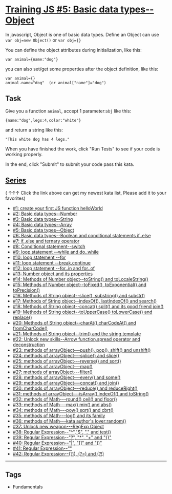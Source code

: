 # [Training JS #5: Basic data types--Object](https://www.codewars.com/kata/571f1eb77e8954a812000837)

In javascript, Object is one of basic data types. Define an Object can use `var obj=new Object()` or `var obj={}`

You can define the object attributes during initialization, like this:

```
var animal={name:"dog"}
```

you can also set/get some properties after the object definition, like this:

```
var animal={}
animal.name="dog"  (or animal["name"]="dog")
```

## Task

Give you a function `animal`, accept 1 parameter:`obj` like this:

```
{name:"dog",legs:4,color:"white"}
```

and return a string like this:

```
"This white dog has 4 legs."
```

When you have finished the work, click "Run Tests" to see if your code is working properly.

In the end, click "Submit" to submit your code pass this kata.

## [Series](http://github.com/myjinxin2015/Katas-list-of-Training-JS-series)

( ↑↑↑ Click the link above can get my newest kata list, Please add it to your favorites)

- [#1: create your first JS function helloWorld](http://www.codewars.com/kata/571ec274b1c8d4a61c0000c8)
- [#2: Basic data types--Number](http://www.codewars.com/kata/571edd157e8954bab500032d)
- [#3: Basic data types--String](http://www.codewars.com/kata/571edea4b625edcb51000d8e)
- [#4: Basic data types--Array](http://www.codewars.com/kata/571effabb625ed9b0600107a)
- [#5: Basic data types--Object](http://www.codewars.com/kata/571f1eb77e8954a812000837)
- [#6: Basic data types--Boolean and conditional statements if..else](http://www.codewars.com/kata/571f832f07363d295d001ba8)
- [#7: if..else and ternary operator](http://www.codewars.com/kata/57202aefe8d6c514300001fd)
- [#8: Conditional statement--switch](http://www.codewars.com/kata/572059afc2f4612825000d8a)
- [#9: loop statement --while and do..while](http://www.codewars.com/kata/57216d4bcdd71175d6000560)
- [#10: loop statement --for](http://www.codewars.com/kata/5721a78c283129e416000999)
- [#11: loop statement --break,continue](http://www.codewars.com/kata/5721c189cdd71194c1000b9b)
- [#12: loop statement --for..in and for..of](http://www.codewars.com/kata/5722b3f0bd5583cf44001000)
- [#13: Number object and its properties](http://www.codewars.com/kata/5722fd3ab7162a3a4500031f)
- [#14: Methods of Number object--toString() and toLocaleString()](http://www.codewars.com/kata/57238ceaef9008adc7000603)
- [#15: Methods of Number object--toFixed(), toExponential() and toPrecision()](http://www.codewars.com/kata/57256064856584bc47000611)
- [#16: Methods of String object--slice(), substring() and substr()](http://www.codewars.com/kata/57274562c8dcebe77e001012)
- [#17: Methods of String object--indexOf(), lastIndexOf() and search()](http://www.codewars.com/kata/57277a31e5e51450a4000010)
- [#18: Methods of String object--concat() split() and its good friend join()](http://www.codewars.com/kata/57280481e8118511f7000ffa)
- [#19: Methods of String object--toUpperCase() toLowerCase() and replace()](http://www.codewars.com/kata/5728203b7fc662a4c4000ef3)
- [#20: Methods of String object--charAt() charCodeAt() and fromCharCode()](http://www.codewars.com/kata/57284d23e81185ae6200162a)
- [#21: Methods of String object--trim() and the string template](http://www.codewars.com/kata/5729b103dd8bac11a900119e)
- [#22: Unlock new skills--Arrow function,spread operator and deconstruction](http://www.codewars.com/kata/572ab0cfa3af384df7000ff8)
- [#23: methods of arrayObject---push(), pop(), shift() and unshift()](http://www.codewars.com/kata/572af273a3af3836660014a1)
- [#24: methods of arrayObject---splice() and slice()](http://www.codewars.com/kata/572cb264362806af46000793)
- [#25: methods of arrayObject---reverse() and sort()](http://www.codewars.com/kata/572df796914b5ba27c000c90)
- [#26: methods of arrayObject---map()](http://www.codewars.com/kata/572fdeb4380bb703fc00002c)
- [#27: methods of arrayObject---filter()](http://www.codewars.com/kata/573023c81add650b84000429)
- [#28: methods of arrayObject---every() and some()](http://www.codewars.com/kata/57308546bd9f0987c2000d07)
- [#29: methods of arrayObject---concat() and join()](http://www.codewars.com/kata/5731861d05d14d6f50000626)
- [#30: methods of arrayObject---reduce() and reduceRight()](http://www.codewars.com/kata/573156709a231dcec9000ee8)
- [#31: methods of arrayObject---isArray() indexOf() and toString()](http://www.codewars.com/kata/5732b0351eb838d03300101d)
- [#32: methods of Math---round() ceil() and floor()](http://www.codewars.com/kata/5732d3c9791aafb0e4001236)
- [#33: methods of Math---max() min() and abs()](http://www.codewars.com/kata/5733d6c2d780e20173000baa)
- [#34: methods of Math---pow() sqrt() and cbrt()](http://www.codewars.com/kata/5733f948d780e27df6000e33)
- [#35: methods of Math---log() and its family](http://www.codewars.com/kata/57353de879ccaeb9f8000564)
- [#36: methods of Math---kata author's lover:random()](http://www.codewars.com/kata/5735956413c2054a680009ec)
- [#37: Unlock new weapon---RegExp Object](http://www.codewars.com/kata/5735e39313c205fe39001173)
- [#38: Regular Expression--"^","\$", "." and test()](http://www.codewars.com/kata/573975d3ac3eec695b0013e0)
- [#39: Regular Expression--"?", "\*", "+" and "{}"](http://www.codewars.com/kata/573bca07dffc1aa693000139)
- [#40: Regular Expression--"|", "[]" and "()"](http://www.codewars.com/kata/573d11c48b97c0ad970002d4)
- [#41: Regular Expression--"\"](http://www.codewars.com/kata/573e6831e3201f6a9b000971)
- [#42: Regular Expression--(?:), (?=) and (?!)](http://www.codewars.com/kata/573fb9223f9793e485000453)

---

## Tags

- Fundamentals
